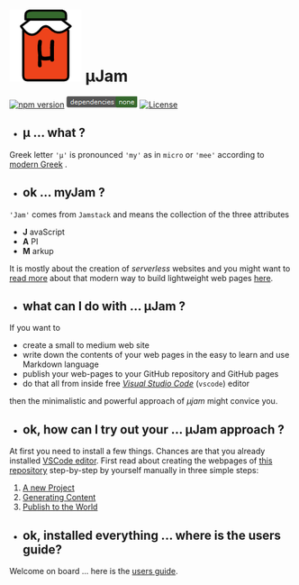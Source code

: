 # ![mdmath](./docs/img/icon128.png) &mu;Jam

[![npm version](https://badge.fury.io/js/microjam.svg)](https://badge.fury.io/js/microjam)
![Dependencies](./docs/img/dependencies-badge.png)
[![License](https://img.shields.io/github/license/goessner/mdmath.svg)](https://github.com/goessner/microjam/blob/master/LICENSE.txt)

* ## &mu; ... what ?

Greek letter `'μ'` is pronounced `'my'` as in `micro` or `'mee'` according to [modern Greek](https://www.thoughtco.com/the-greek-alphabet-1705558) .

* ## ok ... myJam ?

`'Jam'` comes from `Jamstack` and means the collection of the three attributes
* **J** avaScript
* **A** PI
* **M** arkup

It is mostly about the creation of *serverless* websites and you might want to [read more](https://jamstack.org/) about that modern way to build lightweight web pages [here](https://jamstack.wtf/).

* ## what can I do with ... &mu;Jam ?

If you want to 
* create a small to medium web site
* write down the contents of your web pages in the easy to learn and use Markdown language
* publish your web-pages to your GitHub repository and GitHub pages
* do that all from inside free [*Visual Studio Code*](https://code.visualstudio.com/) (`vscode`) editor

then the minimalistic and powerful approach of *&mu;jam* might convice you.

* ## ok, how can I try out your ... &mu;Jam approach ?

At first you need to install a few things. Chances are that you already installed [VSCode editor](https://code.visualstudio.com/Download). First read about creating the webpages of [this repository](https://goessner.github.io/microjam-first/) step-by-step by yourself manually in three simple steps:

1. [A new Project](https://goessner.github.io/microjam/installationGuide.html#1-a-new-project-1)
2. [Generating Content](https://goessner.github.io/microjam/installationGuide.html#2-generating-content-1)
3. [Publish to the World](https://goessner.github.io/microjam/installationGuide.html#3-publish-to-the-world-1)

* ## ok, installed everything ... where is the users guide?

Welcome on board ... here is the [users guide](https://goessner.github.io/microjam/usage.html).
